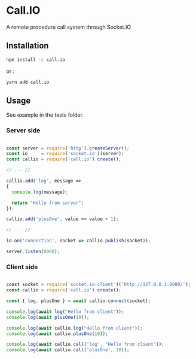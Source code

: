 
# Call.IO

A remote procedure call system through Socket.IO

## Installation

```bash
npm install -s call.io
```

or :

```bash
yarn add call.io
```

## Usage

See example in the tests folder.

### Server side

```javascript

const server = require('http').createServer();
const io     = require('socket.io')(server);
const callio = require('call.io').create();

// --- //

callio.add('log', message =>
{
  console.log(message);

  return "Hello from server";
});

callio.add('plusOne', value => value + 1);

// --- //

io.on('connection', socket => callio.publish(socket));

server.listen(8080);

```

### Client side

```javascript

const socket = require('socket.io-client')('http://127.0.0.1:8080/');
const callio = require('call.io').create();

const { log, plusOne } = await callio.connect(socket);

console.log(await log("Hello from client"));
console.log(await plusOne(10));

console.log(await callio.log("Hello from client"));
console.log(await callio.plusOne(10));

console.log(await callio.call('log', "Hello from client"));
console.log(await callio.call('plusOne', 10));

```
